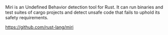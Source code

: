 Miri is an Undefined Behavior detection tool for Rust. It can run binaries and test suites of cargo projects and detect unsafe code that fails to uphold its safety requirements.

https://github.com/rust-lang/miri
